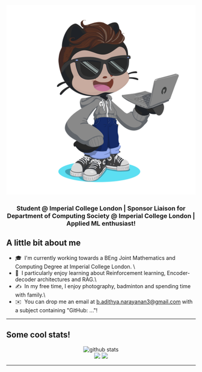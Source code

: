 ![Octocat!](octocat.png)
<h3 align="center">Student @ Imperial College London | Sponsor Liaison for Department of Computing Society @ Imperial College London | Applied ML enthusiast! </h3>

## A little bit about me

- 🎓 &nbsp;I'm currently working towards a BEng Joint Mathematics and Computing Degree at Imperial College London. \
- 🌱 &nbsp;I particularly enjoy learning about Reinforcement learning, Encoder-decoder architectures and RAG.\
- ✍️ &nbsp;In my free time, I enjoy photography, badminton and spending time with family.\
- ✉️ &nbsp;You can drop me an email at b.adithya.narayanan3@gmail.com with a subject containing "GitHub: ..."!

---
## Some cool stats!

<p  align="center">
  <img src="http://github-profile-summary-cards.vercel.app/api/cards/profile-details?username=adithya-n05&theme=nord_dark" alt="github stats"></br>
  <img src="http://github-profile-summary-cards.vercel.app/api/cards/stats?username=adithya-n05&theme=nord_dark">
  <img src="http://github-profile-summary-cards.vercel.app/api/cards/most-commit-language?username=adithya-n05&theme=nord_dark"></br></p>

---